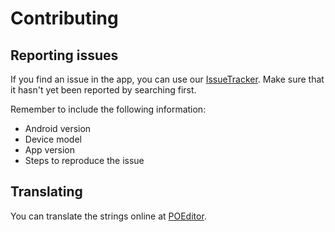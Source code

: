 # Contributing

## Reporting issues

If you find an issue in the app, you can use our [IssueTracker](https://codeberg.org/Beowulf/LibreTranslator/issues). Make sure that it hasn't yet been reported by searching first.

Remember to include the following information:

* Android version
* Device model
* App version
* Steps to reproduce the issue

## Translating

You can translate the strings online at [POEditor](https://poeditor.com/join/project?hash=m73UT6rHqe).
 
